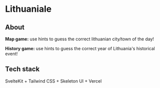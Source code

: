 # Lithuaniale

## About

**Map game:** use hints to guess the correct lithuanian city/town of the day!

**History game:** use hints to guess the correct year of Lithuania's historical event!

## Tech stack

SvelteKit + Tailwind CSS + Skeleton UI + Vercel
